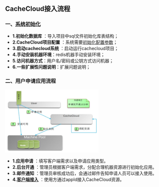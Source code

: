 ## CacheCloud接入流程

### 一、[系统初始化](init.md)

+ **1.初始化数据库** ：导入项目中sql文件初始化库表结构；
+ **2.CacheCloud项目配置** ：系统需要[初始化配置参数](config.md)；
+ **3.启动cachecloud系统** ：启动运行cachecloud项目；
+ **4.手动安装机器环境**：redis机器手动安装环境；
+ **5.访问机器方式**：用户名/密码或公钥方式访问机器；
+ **6.一些扩展性问题说明**：扩展问题说明；

### 二、用户申请应用流程

<img src="../../img/access/app-apply.png" width="60%"/>

+ **1.应用申请** ：填写客户端需求以及申请应用类型。
+ **2.后台开通** ：管理员根据客户端需求，分配合理机器资源进行初始化应用。
+ **3.邮件通知** ：管理员审核成功后，会通过邮件告知申请人员可以接入使用。
+ **4.[客户端接入](client.md)** ：使用方通过appId接入CacheCloud资源。



